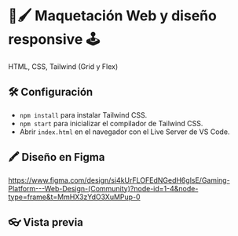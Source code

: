 # 🎨🖌️ Maquetación Web y diseño responsive 🕹

HTML, CSS, Tailwind (Grid y Flex)


## 🛠️ Configuración

- `npm install` para instalar Tailwind CSS.
- `npm start` para inicializar el compilador de Tailwind CSS.
- Abrir `index.html` en el navegador con el Live Server de VS Code.

## 🖍️ Diseño en Figma

https://www.figma.com/design/si4kUrFLOFEdNGedH6glsE/Gaming-Platform---Web-Design-(Community)?node-id=1-4&node-type=frame&t=MmHX3zYdO3XuMPup-0


## 👓 Vista previa

